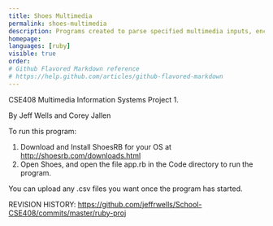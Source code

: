 ```yaml
---
title: Shoes Multimedia
permalink: shoes-multimedia
description: Programs created to parse specified multimedia inputs, encode into bitstream and decode. Built in Ruby and Shoes. For CSE408
homepage: 
languages: [ruby]
visible: true
order: 
# Github Flavored Markdown reference
# https://help.github.com/articles/github-flavored-markdown
---
```



CSE408 Multimedia Information Systems
Project 1.

By Jeff Wells and Corey Jallen


To run this program:

1. Download and Install ShoesRB for your OS at http://shoesrb.com/downloads.html
2. Open Shoes, and open the file app.rb in the Code directory to run the program.

You can upload any .csv files you want once the program has started.



REVISION HISTORY: https://github.com/jeffrwells/School-CSE408/commits/master/ruby-proj
